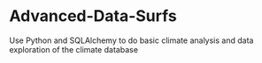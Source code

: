 # Advanced-Data-Surfs
Use Python and SQLAlchemy to do basic climate analysis and data exploration of the climate database
